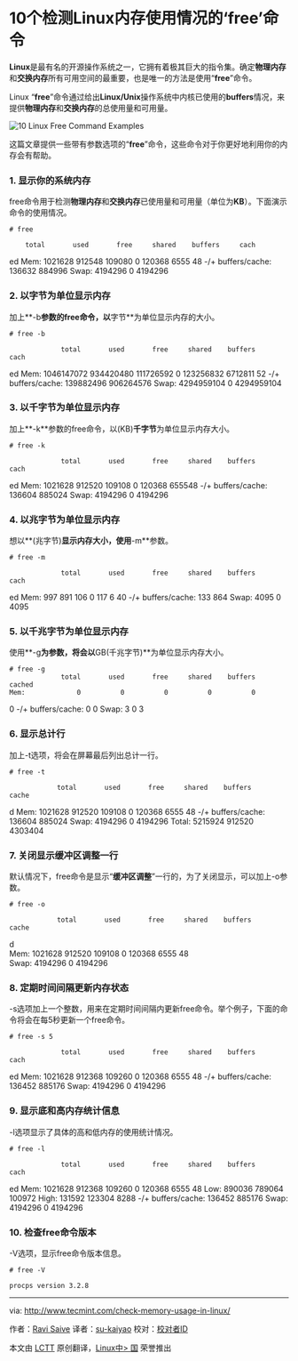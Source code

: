 10个检测Linux内存使用情况的‘free’命令
===

**Linux**是最有名的开源操作系统之一，它拥有着极其巨大的指令集。确定**物理内存**和**交换内存**所有可用空间的最重要，也是唯一的方法是使用“**free**”命令。

Linux “**free**”命令通过给出**Linux/Unix**操作系统中内核已使用的**buffers**情况，来提供**物理内存**和**交换内存**的总使用量和可用量。

![10 Linux Free Command Examples](http://www.tecmint.com/wp-content/uploads/2012/09/Linux-Free-commands.png)

这篇文章提供一些带有参数选项的“**free**”命令，这些命令对于你更好地利用你的内存会有帮助。

### 1. 显示你的系统内存 ###

free命令用于检测**物理内存**和**交换内存**已使用量和可用量（单位为**KB**）。下面演示命令的使用情况。

    # free

		total       used       free     shared    buffers     cach
ed
    Mem:       1021628     912548     109080          0     120368     6555
48
    -/+ buffers/cache:     136632     884996
    Swap:      4194296          0    4194296

### 2. 以字节为单位显示内存 ###

加上**-b**参数的free命令，以**字节**为单位显示内存的大小。

    # free -b

                 total       used       free     shared    buffers     cach
ed
    Mem:    1046147072  934420480  111726592          0  123256832  6712811
52
    -/+ buffers/cache:  139882496  906264576
    Swap:   4294959104          0 4294959104

### 3. 以千字节为单位显示内存 ###

加上**-k**参数的free命令，以(KB)**千字节**为单位显示内存大小。

    # free -k

                 total       used       free     shared    buffers     cach
ed
    Mem:       1021628     912520     109108          0     120368     655548
    -/+ buffers/cache:     136604     885024
    Swap:      4194296          0    4194296

### 4. 以兆字节为单位显示内存 ###

想以**(兆字节)**显示内存大小，使用**-m**参数。

    # free -m

                 total       used       free     shared    buffers     cach
ed
    Mem:           997        891        106          0        117        6
40
    -/+ buffers/cache:        133        864
    Swap:         4095          0       4095

### 5. 以千兆字节为单位显示内存 ###

使用**-g**为参数，将会以**GB(千兆字节)**为单位显示内存大小。

    # free -g
                 total       used       free     shared    buffers     cached
    Mem:             0          0          0          0          0         
 0
    -/+ buffers/cache:          0          0
    Swap:            3          0          3

### 6. 显示总计行 ###

加上-t选项，将会在屏幕最后列出总计一行。

    # free -t

                total       used       free     shared    buffers     cache
d
    Mem:       1021628     912520     109108          0     120368     6555
48
    -/+ buffers/cache:     136604     885024
    Swap:      4194296          0    4194296
    Total: 5215924 912520 4303404

### 7.  关闭显示缓冲区调整一行 ###

默认情况下，free命令是显示“**缓冲区调整**”一行的，为了关闭显示，可以加上-o参数。

    # free -o                                                              

                total       used       free     shared    buffers     cache
d                                                                          
    Mem:       1021628     912520     109108          0     120368     6555
48                                                                         
    Swap:      4194296          0    4194296                               

### 8. 定期时间间隔更新内存状态 ###

-s选项加上一个整数，用来在定期时间间隔内更新free命令。举个例子，下面的命令将会在每5秒更新一个free命令。

    # free -s 5

                 total       used       free     shared    buffers     cach
ed
    Mem:       1021628     912368     109260          0     120368     6555
48
    -/+ buffers/cache:     136452     885176
    Swap:      4194296          0    4194296

### 9. 显示底和高内存统计信息 ###

-l选项显示了具体的高和低内存的使用统计情况。

    # free -l

                 total       used       free     shared    buffers     cach
ed
    Mem:       1021628     912368     109260          0     120368     6555
48
    Low:        890036     789064     100972
    High:       131592     123304       8288
    -/+ buffers/cache:     136452     885176
    Swap:      4194296          0    4194296

### 10. 检查free命令版本 ###

-V选项，显示free命令版本信息。

    # free -V

    procps version 3.2.8

---

via: http://www.tecmint.com/check-memory-usage-in-linux/

作者：[Ravi Saive][a]
译者：[su-kaiyao](https://github.com/su-kaiyao)
校对：[校对者ID](https://github.com/校对者ID)

本文由 [LCTT](https://github.com/LCTT/TranslateProject) 原创翻译，[Linux中>
国](http://linux.cn/) 荣誉推出

[a]:http://www.tecmint.com/author/admin/
